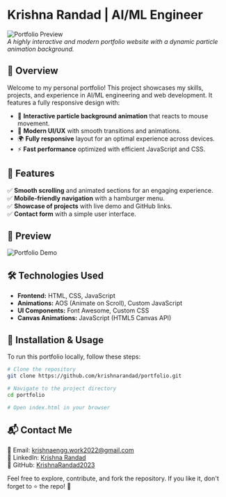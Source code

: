 # Krishna Randad | AI/ML Engineer

![Portfolio Preview](https://your-image-link.com)  
*A highly interactive and modern portfolio website with a dynamic particle animation background.*

## 🌟 Overview
Welcome to my personal portfolio! This project showcases my skills, projects, and experience in AI/ML engineering and web development. It features a fully responsive design with:

- 🚀 **Interactive particle background animation** that reacts to mouse movement.
- 🎨 **Modern UI/UX** with smooth transitions and animations.
- 🌍 **Fully responsive** layout for an optimal experience across devices.
- ⚡ **Fast performance** optimized with efficient JavaScript and CSS.

## 🎯 Features
 
✅ **Smooth scrolling** and animated sections for an engaging experience.  
✅ **Mobile-friendly navigation** with a hamburger menu.  
✅ **Showcase of projects** with live demo and GitHub links.  
✅ **Contact form** with a simple user interface.  

## 📸 Preview
![Portfolio Demo](https://your-image-link.com)

## 🛠️ Technologies Used
- **Frontend:** HTML, CSS, JavaScript
- **Animations:** AOS (Animate on Scroll), Custom JavaScript
- **UI Components:** Font Awesome, Custom CSS
- **Canvas Animations:** JavaScript (HTML5 Canvas API)

## 🚀 Installation & Usage
To run this portfolio locally, follow these steps:

```sh
# Clone the repository
git clone https://github.com/krishnarandad/portfolio.git

# Navigate to the project directory
cd portfolio

# Open index.html in your browser
```

## 📬 Contact Me
📧 Email: [krishnaengg.work2022@gmail.com](mailto:krishnaengg.work2022@gmail.com)  
🔗 LinkedIn: [Krishna Randad](https://linkedin.com/in/krishnarandad111)  
🐙 GitHub: [KrishnaRandad2023](https://github.com/KrishnaRandad2023)  

Feel free to explore, contribute, and fork the repository. If you like it, don't forget to ⭐ the repo! 🚀
